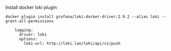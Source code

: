 Install docker loki plugin:

```
docker plugin install grafana/loki-docker-driver:2.9.2 --alias loki --grant-all-permissions
```

```
    logging:
      driver: loki
      options:
        loki-url: http://loki.lan/loki/api/v1/push
```        